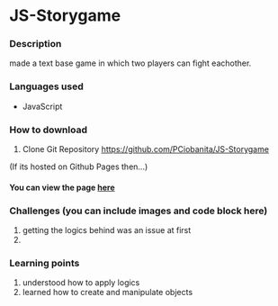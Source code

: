 # JS-Storygame

### Description
made a text base game in which two players can fight eachother.

### Languages used
* JavaScript

### How to download
1. Clone Git Repository https://github.com/PCiobanita/JS-Storygame

(If its hosted on Github Pages then...)
#### You can view the page [here](https://github.com/PCiobanita/JS-Storygame)

### Challenges (you can include images and code block here)
1. getting the logics behind was an issue at first
2. 


### Learning points
1. understood how to apply logics
2. learned how to create and manipulate objects

